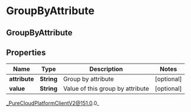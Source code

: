 # GroupByAttribute

## GroupByAttribute

## Properties

|Name | Type | Description | Notes|
|------------ | ------------- | ------------- | -------------|
| **attribute** | **String** | Group by attribute | [optional] |
| **value** | **String** | Value of this group by attribute | [optional] |



_PureCloudPlatformClientV2@151.0.0_
